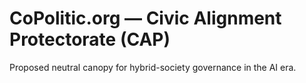 # CoPolitic.org — Civic Alignment Protectorate (CAP)
Proposed neutral canopy for hybrid-society governance in the AI era.
